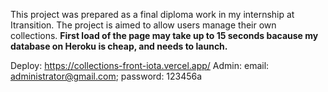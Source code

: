 This project was prepared as a final diploma work in my internship at Itransition. 
The project is aimed to allow users manage their own collections. 
**First load of the page may take up to 15 seconds bacause my database on Heroku is cheap, and needs to launch.**

Deploy: https://collections-front-iota.vercel.app/
Admin: email: administrator@gmail.com; password: 123456a
